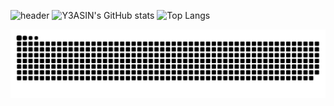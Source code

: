 <!--Hi there 👋
**Y3ASIN/Y3ASIN** is a ✨ _special_ ✨ repository because its `README.md` (this file) appears on your GitHub profile.

Here are some ideas to get you started:
- 🔭 I’m currently working on ...
- 🌱 I’m currently learning ...
- 👯 I’m looking to collaborate on ...
- 🤔 I’m looking for help with ...
- 💬 Ask me about ...
- 📫 How to reach me: ...
- 😄 Pronouns: ...
- ⚡ Fun fact: ...
-->
![header](https://capsule-render.vercel.app/api?type=waving&height=200&color=gradient&text=Hello%20there..&fontSize=60&reversal=true&fontAlign=50&fontAlignY=35)
![Y3ASIN's GitHub stats](https://github-readme-stats.vercel.app/api?username=Y3ASIN&show_icons=true&theme=radical&line_height=20)
![Top Langs](https://github-readme-stats.vercel.app/api/top-langs/?username=Y3ASIN&theme=radical&size_weight=0.5&count_weight=0.5&card_width=380&layout=compact)

![Snake animation](https://github.com/Y3ASIN/Y3ASIN/blob/output/github-contribution-grid-snake.svg)

